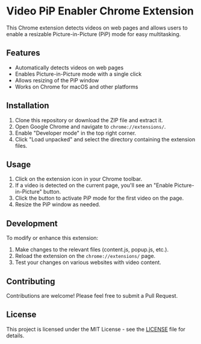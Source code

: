 # Video PiP Enabler Chrome Extension

This Chrome extension detects videos on web pages and allows users to enable a resizable Picture-in-Picture (PiP) mode for easy multitasking.

## Features

- Automatically detects videos on web pages
- Enables Picture-in-Picture mode with a single click
- Allows resizing of the PiP window
- Works on Chrome for macOS and other platforms

## Installation

1. Clone this repository or download the ZIP file and extract it.
2. Open Google Chrome and navigate to `chrome://extensions/`.
3. Enable "Developer mode" in the top right corner.
4. Click "Load unpacked" and select the directory containing the extension files.

## Usage

1. Click on the extension icon in your Chrome toolbar.
2. If a video is detected on the current page, you'll see an "Enable Picture-in-Picture" button.
3. Click the button to activate PiP mode for the first video on the page.
4. Resize the PiP window as needed.

## Development

To modify or enhance this extension:

1. Make changes to the relevant files (content.js, popup.js, etc.).
2. Reload the extension on the `chrome://extensions/` page.
3. Test your changes on various websites with video content.

## Contributing

Contributions are welcome! Please feel free to submit a Pull Request.

## License

This project is licensed under the MIT License - see the [LICENSE](LICENSE) file for details.

